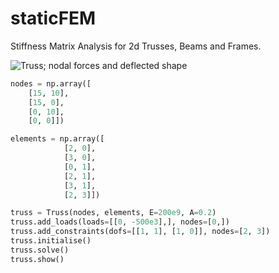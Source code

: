# staticFEM

Stiffness Matrix Analysis for 2d Trusses, Beams and Frames. 

![Truss; nodal forces and deflected shape](./images/truss.png)

```python
nodes = np.array([
    [15, 10], 
    [15, 0], 
    [0, 10], 
    [0, 0]]) 

elements = np.array([
            [2, 0], 
            [3, 0], 
            [0, 1], 
            [2, 1], 
            [3, 1], 
            [2, 3]]) 

truss = Truss(nodes, elements, E=200e9, A=0.2)
truss.add_loads(loads=[[0, -500e3],], nodes=[0,])
truss.add_constraints(dofs=[[1, 1], [1, 0]], nodes=[2, 3])
truss.initialise()  
truss.solve()
truss.show()